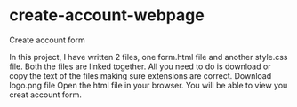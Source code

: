 # create-account-webpage
Create account form 

In this project, I have written 2 files, one form.html file and another style.css file. 
Both the files are linked together.
All you need to do is download or copy the text of the files making sure extensions are correct.
Download logo.png file
Open the html file in your browser.
You will be able to view you creat account form.

